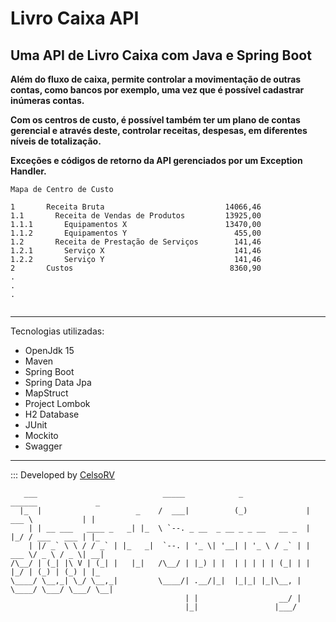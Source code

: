 # Livro Caixa API
## Uma API de Livro Caixa com Java e Spring Boot

**Além do fluxo de caixa, permite controlar a movimentação de outras contas, como bancos por exemplo, uma vez que é possível cadastrar inúmeras contas.**

**Com os centros de custo, é possível também ter um plano de contas gerencial e através deste, controlar receitas, despesas, em diferentes níveis de totalização.**

**Exceções e códigos de retorno da API gerenciados por um Exception Handler.** 

```
Mapa de Centro de Custo

1       Receita Bruta                           14066,46
1.1       Receita de Vendas de Produtos         13925,00
1.1.1       Equipamentos X                      13470,00
1.1.2       Equipamentos Y                        455,00
1.2       Receita de Prestação de Serviços        141,46
1.2.1       Serviço X                             141,46
1.2.2       Serviço Y                             141,46
2       Custos                                   8360,90
.
.
.
    
```
***

Tecnologias utilizadas:
- OpenJdk 15
- Maven
- Spring Boot
- Spring Data Jpa
- MapStruct
- Project Lombok
- H2 Database
- JUnit
- Mockito
- Swagger
***

::: Developed by [CelsoRV](https://github.com/celsorv)


```
   ___                            _____            _              ______             _   
  |_  |                     _    /  ___|          (_)             | ___ \           | |  
    | | __ ___   ____ _   _| |_  \ `--. _ __  _ __ _ _ __   __ _  | |_/ / ___   ___ | |_ 
    | |/ _` \ \ / / _` | |_   _|  `--. | '_ \| '__| | '_ \ / _` | | ___ \/ _ \ / _ \| __|
/\__/ | (_| |\ V | (_| |   |_|   /\__/ | |_) | |  | | | | | (_| | | |_/ | (_) | (_) | |_ 
\____/ \__,_| \_/ \__,_|         \____/| .__/|_|  |_|_| |_|\__, | \____/ \___/ \___/ \__|
                                       | |                  __/ |                        
                                       |_|                 |___/                         
```

